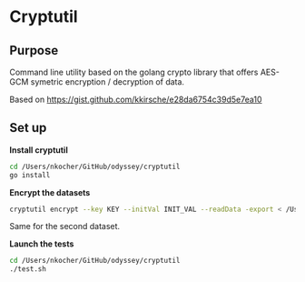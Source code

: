 # Cryptutil

## Purpose

Command line utility based on the golang crypto library that offers AES-GCM
symetric encryption / decryption of data.

Based on https://gist.github.com/kkirsche/e28da6754c39d5e7ea10

## Set up

**Install cryptutil**

```bash
cd /Users/nkocher/GitHub/odyssey/cryptutil
go install
```

**Encrypt the datasets**

```bash
cryptutil encrypt --key KEY --initVal INIT_VAL --readData -export < /Users/nkocher/GitHub/odyssey/secret/datasets/1_titanic.csv  > /Users/nkocher/GitHub/odyssey/secret/datasets/1_titanic.csv.aes
```

Same for the second dataset.

**Launch the tests**

```bash
cd /Users/nkocher/GitHub/odyssey/cryptutil
./test.sh
```